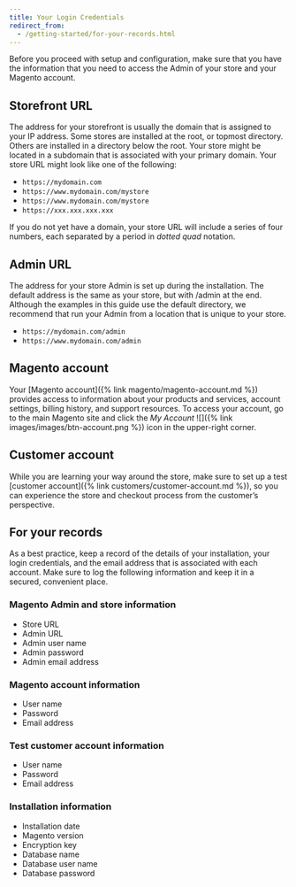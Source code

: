 ```yaml
---
title: Your Login Credentials
redirect_from:
  - /getting-started/for-your-records.html
---
```


Before you proceed with setup and configuration, make sure that you have the information that you need to access the Admin of your store and your Magento account.

## Storefront URL

The address for your storefront is usually the domain that is assigned to your IP address. Some stores are installed at the root, or topmost directory. Others are installed in a directory below the root. Your store might be located in a subdomain that is associated with your primary domain. Your store URL might look like one of the following:

- `https://mydomain.com`
- `https://www.mydomain.com/mystore`
- `https://www.mydomain.com/mystore`
- `https://xxx.xxx.xxx.xxx`

If you do not yet have a domain, your store URL will include a series of four numbers, each separated by a period in _dotted quad_ notation.

## Admin URL

The address for your store Admin is set up during the installation. The default address is the same as your store, but with /admin at the end. Although the examples in this guide use the default directory, we recommend that run your Admin from a location that is unique to your store.

- `https://mydomain.com/admin`
- `https://www.mydomain.com/admin`

## Magento account

Your [Magento account]({% link magento/magento-account.md %}) provides access to information about your products and services, account settings, billing history, and support resources. To access your account, go to the main Magento site and click the _My Account_ ![]({% link images/images/btn-account.png %}) icon in the upper-right corner.

## Customer account

While you are learning your way around the store, make sure to set up a test [customer account]({% link customers/customer-account.md %}), so you can experience the store and checkout process from the customer’s perspective.

## For your records

As a best practice, keep a record of the details of your installation, your login credentials, and the email address that is associated with each account. Make sure to log the following information and keep it in a secured, convenient place.

### Magento Admin and store information

- Store URL
- Admin URL
- Admin user name
- Admin password
- Admin email address

### Magento account information

- User name
- Password
- Email address

### Test customer account information

- User name
- Password
- Email address

### Installation information

- Installation date
- Magento version
- Encryption key
- Database name
- Database user name
- Database password
